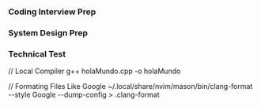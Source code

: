### Coding Interview Prep

### System Design Prep

### Technical Test



// Local Compiler 
g++ holaMundo.cpp -o holaMundo

// Formating Files Like Google
~/.local/share/nvim/mason/bin/clang-format --style Google --dump-config > .clang-format
